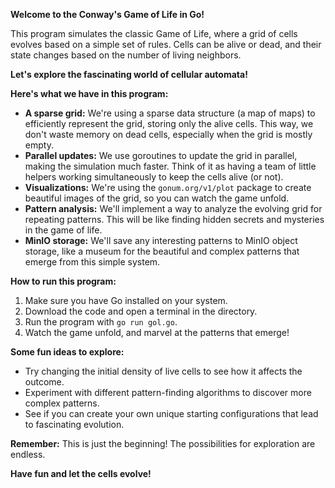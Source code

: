 **Welcome to the Conway's Game of Life in Go!**

This program simulates the classic Game of Life, where a grid of cells evolves based on a simple set of rules. Cells can be alive or dead, and their state changes based on the number of living neighbors.

**Let's explore the fascinating world of cellular automata!**

**Here's what we have in this program:**

* **A sparse grid:** We're using a sparse data structure (a map of maps) to efficiently represent the grid, storing only the alive cells. This way, we don't waste memory on dead cells, especially when the grid is mostly empty.
* **Parallel updates:** We use goroutines to update the grid in parallel, making the simulation much faster. Think of it as having a team of little helpers working simultaneously to keep the cells alive (or not).
* **Visualizations:** We're using the `gonum.org/v1/plot` package to create beautiful images of the grid, so you can watch the game unfold.
* **Pattern analysis:** We'll implement a way to analyze the evolving grid for repeating patterns. This will be like finding hidden secrets and mysteries in the game of life.
* **MinIO storage:** We'll save any interesting patterns to MinIO object storage, like a museum for the beautiful and complex patterns that emerge from this simple system.

**How to run this program:**

1. Make sure you have Go installed on your system.
2. Download the code and open a terminal in the directory.
3. Run the program with `go run gol.go`.
4. Watch the game unfold, and marvel at the patterns that emerge!

**Some fun ideas to explore:**

* Try changing the initial density of live cells to see how it affects the outcome.
* Experiment with different pattern-finding algorithms to discover more complex patterns.
* See if you can create your own unique starting configurations that lead to fascinating evolution.

**Remember:** This is just the beginning! The possibilities for exploration are endless.

**Have fun and let the cells evolve!**
